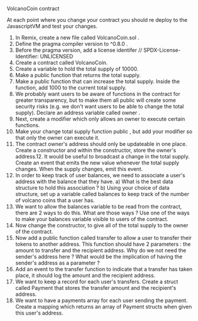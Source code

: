 VolcanoCoin contract

At each point where you change your contract you should re deploy to the JavascriptVM
and test your changes.

1. In Remix, create a new file called VolcanoCoin.sol .
2. Define the pragma compiler version to ^0.8.0 .
3. Before the pragma version, add a license identifer
// SPDX-License-Identifier: UNLICENSED
4. Create a contract called VolcanoCoin.
5. Create a variable to hold the total supply of 10000.
6. Make a public function that returns the total supply.
7. Make a public function that can increase the total supply. Inside the function, add 1000
to the current total supply.
8. We probably want users to be aware of functions in the contract for greater
transparency, but to make them all public will create some security risks (e.g. we don't
want users to be able to change the total supply).
Declare an address variable called owner .
9. Next, create a modifier which only allows an owner to execute certain functions.
10. Make your change total supply function public , but add your modifier so that only
the owner can execute it.
11. The contract owner's address should only be updateable in one place. Create a
constructor and within the constructor, store the owner's address.12. It would be useful to broadcast a change in the total supply. Create an event that emits
the new value whenever the total supply changes. When the supply changes, emit this
event.
13. In order to keep track of user balances, we need to associate a user's address with the
balance that they have.
a) What is the best data structure to hold this association ?
b) Using your choice of data structure, set up a variable called balances to keep
track of the number of volcano coins that a user has.
14. We want to allow the balances variable to be read from the contract, there are 2 ways
to do this.
What are those ways ?
Use one of the ways to make your balances variable visible to users of the contract.
15. Now change the constructor, to give all of the total supply to the owner of the
contract.
16. Now add a public function called transfer to allow a user to transfer their tokens to
another address. This function should have 2 parameters :
the amount to transfer and
the recipient address.
Why do we not need the sender's address here ?
What would be the implication of having the sender's address as a parameter ?
17. Add an event to the transfer function to indicate that a transfer has taken place, it
should log the amount and the recipient address.
18. We want to keep a record for each user's transfers. Create a struct called Payment
that stores the transfer amount and the recipient's address.
19. We want to have a payments array for each user sending the payment. Create a
mapping which returns an array of Payment structs when given this user's address.
